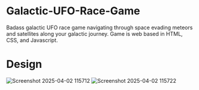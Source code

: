 # Galactic-UFO-Race-Game
Badass galactic UFO race game navigating through space evading meteors and satellites along your galactic journey. Game is web based in HTML, CSS, and Javascript.

# Design
![Screenshot 2025-04-02 115712](https://github.com/user-attachments/assets/6634a8a1-d3f2-4880-8353-92573e28bb8e)
![Screenshot 2025-04-02 115722](https://github.com/user-attachments/assets/940e1094-02af-4d72-a22c-922055ff3678)

